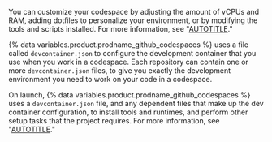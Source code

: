 You can customize your codespace by adjusting the amount of vCPUs and RAM, adding dotfiles to personalize your environment, or by modifying the tools and scripts installed. For more information, see "[AUTOTITLE](/codespaces/customizing-your-codespace)."

{% data variables.product.prodname_github_codespaces %} uses a file called `devcontainer.json` to configure the development container that you use when you work in a codespace. Each repository can contain one or more `devcontainer.json` files, to give you exactly the development environment you need to work on your code in a codespace.

On launch, {% data variables.product.prodname_github_codespaces %} uses a `devcontainer.json` file, and any dependent files that make up the dev container configuration, to install tools and runtimes, and perform other setup tasks that the project requires. For more information, see "[AUTOTITLE](/codespaces/setting-up-your-project-for-codespaces/adding-a-dev-container-configuration/introduction-to-dev-containers)."
